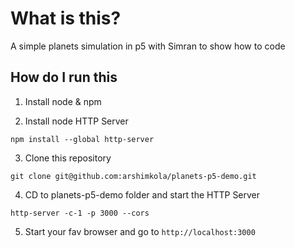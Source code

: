 # What is this?
A simple planets simulation in p5 with Simran to show how to code

## How do I run this

1. Install node & npm 

2. Install node HTTP Server

```
npm install --global http-server
```

3. Clone this repository

```
git clone git@github.com:arshimkola/planets-p5-demo.git
```

4. CD to planets-p5-demo folder and start the HTTP Server
```
http-server -c-1 -p 3000 --cors
```

5. Start your fav browser and go to `http://localhost:3000`
